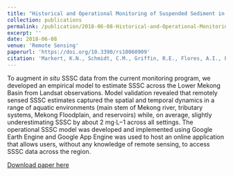 ```yaml
---
title: "Historical and Operational Monitoring of Suspended Sediment in the Lower Mekong Basin using Landsat and Google Earth Engine Cloud Computing"
collection: publications
permalink: /publication/2018-06-08-Historical-and-Operational-Monitoring-of-Suspended-Sediment-in-the-Lower-Mekong-Basin-using-Landsat-and-Google-Earth-Engine-Cloud-Computing
excerpt: ''
date: 2018-06-08
venue: 'Remote Sensing'
paperurl: 'https://doi.org/10.3390/rs10060909'
citation: 'Markert, K.N., Schmidt, C.M., Griffin, R.E., Flores, A.I., Poortinga, A., Saah, D.S., Muench, R.E., Clinton, N.E., Chishtie, F., Kityuttachai, K., Someth, P., Anderson, E.R., Aekakkararungroj, A., and Ganz, D.J. (2018), Historical and Operational Monitoring of Suspended Sediment in the Lower Mekong Basin using Landsat and Google Earth Engine Cloud Computing. Remote Sens., 10(6), 909,'
---
```

To augment *in situ* SSSC data from the current monitoring program, we developed an empirical model to estimate SSSC across the Lower Mekong Basin from Landsat observations. Model validation revealed that remotely sensed SSSC estimates captured the spatial and temporal dynamics in a range of aquatic environments (main stem of Mekong river, tributary systems, Mekong Floodplain, and reservoirs) while, on average, slightly underestimating SSSC by about 2 mg·L−1 across all settings. The operational SSSC model was developed and implemented using Google Earth Engine and Google App Engine was used to host an online application that allows users, without any knowledge of remote sensing, to access SSSC data across the region.

[Download paper here](http://kmarkert.github.io/files/remotesensing-10-00909.pdf)
